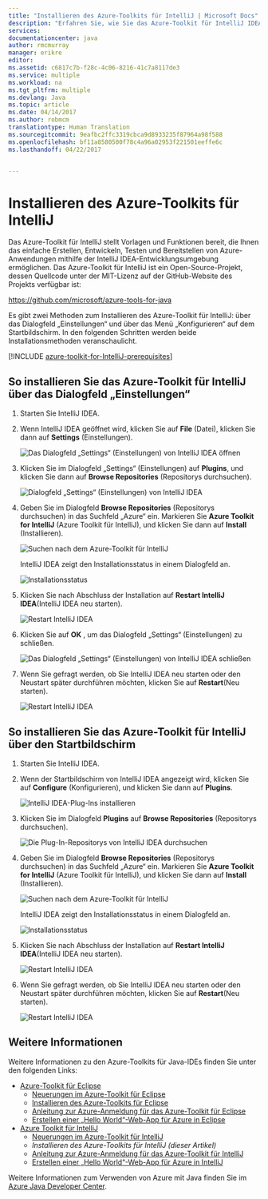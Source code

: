 ```yaml
---
title: "Installieren des Azure-Toolkits für IntelliJ | Microsoft Docs"
description: "Erfahren Sie, wie Sie das Azure-Toolkit für IntelliJ IDEA installieren."
services: 
documentationcenter: java
author: rmcmurray
manager: erikre
editor: 
ms.assetid: c6817c7b-f28c-4c06-8216-41c7a8117de3
ms.service: multiple
ms.workload: na
ms.tgt_pltfrm: multiple
ms.devlang: Java
ms.topic: article
ms.date: 04/14/2017
ms.author: robmcm
translationtype: Human Translation
ms.sourcegitcommit: 9eafbc2ffc3319cbca9d8933235f87964a98f588
ms.openlocfilehash: bf11a8580500f78c4a96a02953f221501eeffe6c
ms.lasthandoff: 04/22/2017


---
```

# <a name="installing-the-azure-toolkit-for-intellij"></a>Installieren des Azure-Toolkits für IntelliJ
Das Azure-Toolkit für IntelliJ stellt Vorlagen und Funktionen bereit, die Ihnen das einfache Erstellen, Entwickeln, Testen und Bereitstellen von Azure-Anwendungen mithilfe der IntelliJ IDEA-Entwicklungsumgebung ermöglichen. Das Azure-Toolkit für IntelliJ ist ein Open-Source-Projekt, dessen Quellcode unter der MIT-Lizenz auf der GitHub-Website des Projekts verfügbar ist:

<https://github.com/microsoft/azure-tools-for-java>

Es gibt zwei Methoden zum Installieren des Azure-Toolkit für IntelliJ: über das Dialogfeld „Einstellungen“ und über das Menü „Konfigurieren“ auf dem Startbildschirm. In den folgenden Schritten werden beide Installationsmethoden veranschaulicht.

[!INCLUDE [azure-toolkit-for-IntelliJ-prerequisites](../includes/azure-toolkit-for-intellij-prerequisites.md)]

## <a name="to-install-the-azure-toolkit-for-intellij-from-the-settings-dialog-box"></a>So installieren Sie das Azure-Toolkit für IntelliJ über das Dialogfeld „Einstellungen“
1. Starten Sie IntelliJ IDEA.
2. Wenn IntelliJ IDEA geöffnet wird, klicken Sie auf **File** (Datei), klicken Sie dann auf **Settings** (Einstellungen).
   
    ![Das Dialogfeld „Settings“ (Einstellungen) von IntelliJ IDEA öffnen][01a]
3. Klicken Sie im Dialogfeld „Settings“ (Einstellungen) auf **Plugins**, und klicken Sie dann auf **Browse Repositories** (Repositorys durchsuchen).
   
    ![Dialogfeld „Settings“ (Einstellungen) von IntelliJ IDEA][02a]
4. Geben Sie im Dialogfeld **Browse Repositories** (Repositorys durchsuchen) in das Suchfeld „Azure“ ein. Markieren Sie **Azure Toolkit for IntelliJ** (Azure Toolkit für IntelliJ), und klicken Sie dann auf **Install** (Installieren).
   
    ![Suchen nach dem Azure-Toolkit für IntelliJ][03]
   
    IntelliJ IDEA zeigt den Installationsstatus in einem Dialogfeld an.
   
    ![Installationsstatus][04]
5. Klicken Sie nach Abschluss der Installation auf **Restart IntelliJ IDEA**(IntelliJ IDEA neu starten).
   
    ![Restart IntelliJ IDEA][05]
6. Klicken Sie auf **OK** , um das Dialogfeld „Settings“ (Einstellungen) zu schließen.
   
    ![Das Dialogfeld „Settings“ (Einstellungen) von IntelliJ IDEA schließen][06]
7. Wenn Sie gefragt werden, ob Sie IntelliJ IDEA neu starten oder den Neustart später durchführen möchten, klicken Sie auf **Restart**(Neu starten).
   
    ![Restart IntelliJ IDEA][07]

## <a name="to-install-the-azure-toolkit-for-intellij-from-the-start-screen"></a>So installieren Sie das Azure-Toolkit für IntelliJ über den Startbildschirm
1. Starten Sie IntelliJ IDEA.
2. Wenn der Startbildschirm von IntelliJ IDEA angezeigt wird, klicken Sie auf **Configure** (Konfigurieren), und klicken Sie dann auf **Plugins**.
   
    ![IntelliJ IDEA-Plug-Ins installieren][01b]
3. Klicken Sie im Dialogfeld **Plugins** auf **Browse Repositories** (Repositorys durchsuchen).
   
    ![Die Plug-In-Repositorys von IntelliJ IDEA durchsuchen][02b]
4. Geben Sie im Dialogfeld **Browse Repositories** (Repositorys durchsuchen) in das Suchfeld „Azure“ ein. Markieren Sie **Azure Toolkit for IntelliJ** (Azure Toolkit für IntelliJ), und klicken Sie dann auf **Install** (Installieren).
   
    ![Suchen nach dem Azure-Toolkit für IntelliJ][03]
   
    IntelliJ IDEA zeigt den Installationsstatus in einem Dialogfeld an.
   
    ![Installationsstatus][04]
5. Klicken Sie nach Abschluss der Installation auf **Restart IntelliJ IDEA**(IntelliJ IDEA neu starten).
   
    ![Restart IntelliJ IDEA][05]
6. Wenn Sie gefragt werden, ob Sie IntelliJ IDEA neu starten oder den Neustart später durchführen möchten, klicken Sie auf **Restart**(Neu starten).
   
    ![Restart IntelliJ IDEA][07]

## <a name="see-also"></a>Weitere Informationen
Weitere Informationen zu den Azure-Toolkits für Java-IDEs finden Sie unter den folgenden Links:

* [Azure-Toolkit für Eclipse]
  * [Neuerungen im Azure-Toolkit für Eclipse]
  * [Installieren des Azure-Toolkits für Eclipse]
  * [Anleitung zur Azure-Anmeldung für das Azure-Toolkit für Eclipse]
  * [Erstellen einer „Hello World“-Web-App für Azure in Eclipse]
* [Azure Toolkit für IntelliJ]
  * [Neuerungen im Azure-Toolkit für IntelliJ]
  * *Installieren des Azure-Toolkits für IntelliJ (dieser Artikel)*
  * [Anleitung zur Azure-Anmeldung für das Azure-Toolkit für IntelliJ]
  * [Erstellen einer „Hello World“-Web-App für Azure in IntelliJ]

Weitere Informationen zum Verwenden von Azure mit Java finden Sie im [Azure Java Developer Center].

<!-- URL List -->

[Azure-Toolkit für Eclipse]: ./azure-toolkit-for-eclipse.md
[Azure Toolkit für IntelliJ]: ./azure-toolkit-for-intellij.md
[Erstellen einer „Hello World“-Web-App für Azure in Eclipse]: ./app-service-web/app-service-web-eclipse-create-hello-world-web-app.md
[Erstellen einer „Hello World“-Web-App für Azure in IntelliJ]: ./app-service-web/app-service-web-intellij-create-hello-world-web-app.md
[Installieren des Azure-Toolkits für Eclipse]: ./azure-toolkit-for-eclipse-installation.md
[Installing the Azure Toolkit for IntelliJ]: ./azure-toolkit-for-intellij-installation.md
[Anleitung zur Azure-Anmeldung für das Azure-Toolkit für Eclipse]: ./azure-toolkit-for-eclipse-sign-in-instructions.md
[Anleitung zur Azure-Anmeldung für das Azure-Toolkit für IntelliJ]: ./azure-toolkit-for-intellij-sign-in-instructions.md
[Neuerungen im Azure-Toolkit für Eclipse]: ./azure-toolkit-for-eclipse-whats-new.md
[Neuerungen im Azure-Toolkit für IntelliJ]: ./azure-toolkit-for-intellij-whats-new.md

[Azure Java Developer Center]: https://azure.microsoft.com/develop/java/

<!-- IMG List -->

[01a]: ./media/azure-toolkit-for-intellij-installation/01-intellij-file-settings.png
[01b]: ./media/azure-toolkit-for-intellij-installation/01-intellij-configure-dropdown.png
[02a]: ./media/azure-toolkit-for-intellij-installation/02-intellij-settings-dialog.png
[02b]: ./media/azure-toolkit-for-intellij-installation/02-intellij-plugins-dialog.png
[03]: ./media/azure-toolkit-for-intellij-installation/03-intellij-browse-repositories.png
[04]: ./media/azure-toolkit-for-intellij-installation/04-install-progress.png
[05]: ./media/azure-toolkit-for-intellij-installation/05-restart-intellij.png
[06]: ./media/azure-toolkit-for-intellij-installation/06-intellij-settings-dialog.png
[07]: ./media/azure-toolkit-for-intellij-installation/07-restart-intellij.png

